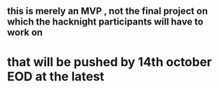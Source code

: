 ## this is merely an MVP , not the final project on which the hacknight participants will have to work on

# that will be pushed by 14th october EOD at the latest